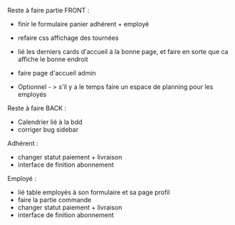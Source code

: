 Reste à faire partie FRONT : 

- finir le formulaire panier adhérent + employé

- refaire css affichage des tournées 

- lié les derniers cards d'accueil à la bonne page, et faire en sorte que ca affiche le bonne endroit 
- faire page d'accueil admin

- Optionnel - > s'il y a le temps faire un espace de planning pour les employés 





Reste à faire BACK :

- Calendrier lié à la bdd 
- corriger bug sidebar

Adhérent : 
- changer statut paiement + livraison
- interface de finition abonnement 


Employé : 
- lié table employés à son formulaire et sa page profil
- faire la partie commande
- changer statut paiement + livraison
- interface de finition abonnement 